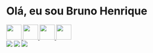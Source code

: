 <h1>Olá, eu sou Bruno Henrique</h1>


<div>
  <a href='https://github.com/BrunoHSS-sketch'>
</div>

<div>
  <img  height='40' width='40' src="https://cdn.jsdelivr.net/gh/devicons/devicon/icons/html5/html5-plain-wordmark.svg" />
  <img  height='40' width='40' src="https://cdn.jsdelivr.net/gh/devicons/devicon/icons/css3/css3-plain-wordmark.svg" />
  <img  height='40' width='40' src="https://cdn.jsdelivr.net/gh/devicons/devicon/icons/javascript/javascript-original.svg" />
  <img  height='40' width='40' src="https://cdn.jsdelivr.net/gh/devicons/devicon/icons/python/python-original.svg" />
</div>


<div>
  <a href='https://www.linkedin.com/in/bruno-henrique-schmitt-dos-santos-090a7a1a9/'><img src='https://img.shields.io/badge/LinkedIn-0077B5?style=for-the-badge&logo=linkedin&logoColor=white' target='_blank'></a>
   <a href='mailto:brunoschmitthenrique@gmail.com'><img src='https://img.shields.io/badge/Gmail-D14836?style=for-the-badge&logo=gmail&logoColor=white' target='_blank'></a>
   <a href='https://wa.link/tjj7pf'><img src='https://img.shields.io/badge/WhatsApp-25D366?style=for-the-badge&logo=whatsapp&logoColor=white' target='_blank'></a>
</div>


